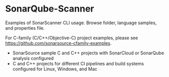 # SonarQube-Scanner

Examples of SonarScanner CLI usage. Browse folder, language samples, and properties file.

For C-family (C/C++/Objective-C) project examples, please see https://github.com/sonarsource-cfamily-examples.
* SonarSource sample C and C++ projects with SonarCloud or SonarQube analysis configured
* C and C++ projects for different CI pipelines and build systems configured for Linux, Windows, and Mac
